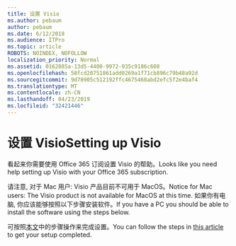```yaml
---
title: 设置 Visio
ms.author: pebaum
author: pebaum
ms.date: 6/12/2018
ms.audience: ITPro
ms.topic: article
ROBOTS: NOINDEX, NOFOLLOW
localization_priority: Normal
ms.assetid: 0162885a-13d5-4400-9972-935c9186c608
ms.openlocfilehash: 58fcd20751861add0269a1f71cb896c79b48a92d
ms.sourcegitcommit: 9d78905c512192ffc4675468abd2efc5f2e4baf4
ms.translationtype: MT
ms.contentlocale: zh-CN
ms.lasthandoff: 04/23/2019
ms.locfileid: "32421446"
---
```

# <a name="setting-up-visio"></a><span data-ttu-id="2030e-102">设置 Visio</span><span class="sxs-lookup"><span data-stu-id="2030e-102">Setting up Visio</span></span>

<span data-ttu-id="2030e-103">看起来你需要使用 Office 365 订阅设置 Visio 的帮助。</span><span class="sxs-lookup"><span data-stu-id="2030e-103">Looks like you need help setting up Visio with your Office 365 subscription.</span></span>
  
<span data-ttu-id="2030e-104">请注意, 对于 Mac 用户: Visio 产品目前不可用于 MacOS。</span><span class="sxs-lookup"><span data-stu-id="2030e-104">Notice for Mac users: The Visio product is not available for MacOS at this time.</span></span> <span data-ttu-id="2030e-105">如果你有电脑, 你应该能够按照以下步骤安装软件。</span><span class="sxs-lookup"><span data-stu-id="2030e-105">If you have a PC you should be able to install the software using the steps below.</span></span>
  
<span data-ttu-id="2030e-106">可按照[本文](https://support.office.com/article/f98f21e3-aa02-4827-9167-ddab5b025710.aspx)中的步骤操作来完成设置。</span><span class="sxs-lookup"><span data-stu-id="2030e-106">You can follow the steps in [this article](https://support.office.com/article/f98f21e3-aa02-4827-9167-ddab5b025710.aspx) to get your setup completed.</span></span> 
  

